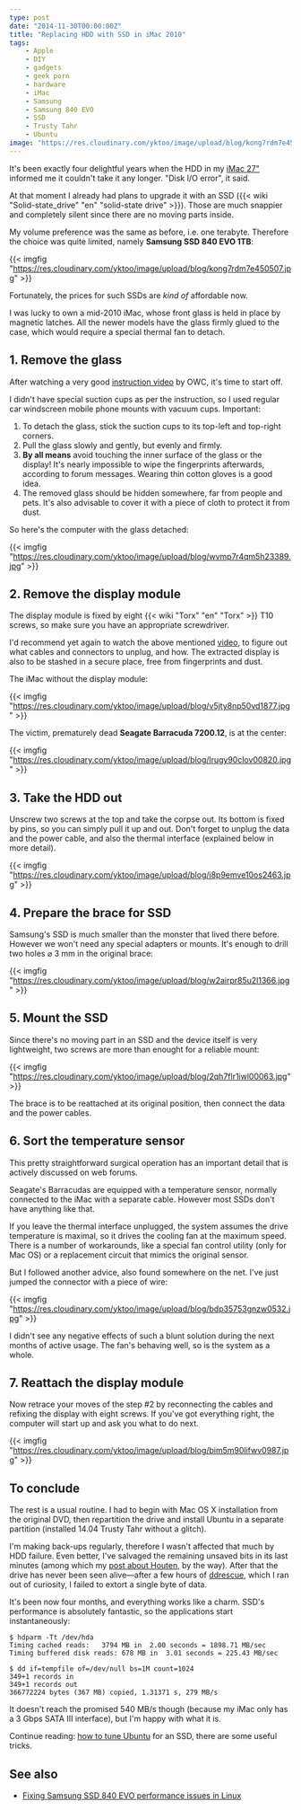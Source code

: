 ```yaml
---
type: post
date: "2014-11-30T00:00:00Z"
title: "Replacing HDD with SSD in iMac 2010"
tags:
    - Apple
    - DIY
    - gadgets
    - geek porn
    - hardware
    - iMac
    - Samsung
    - Samsung 840 EVO
    - SSD
    - Trusty Tahr
    - Ubuntu
image: "https://res.cloudinary.com/yktoo/image/upload/blog/kong7rdm7e450507.jpg"
---
```


It's been exactly four delightful years when the HDD in my [iMac 27"](0120) informed me it couldn't take it any longer. "Disk I/O error", it said.

At that moment I already had plans to upgrade it with an SSD ({{< wiki "Solid-state_drive" "en" "solid-state drive" >}}). Those are much snappier and completely silent since there are no moving parts inside.

<!--more-->

My volume preference was the same as before, i.e. one terabyte. Therefore the choice was quite limited, namely **Samsung SSD 840 EVO 1TB**:

{{< imgfig "https://res.cloudinary.com/yktoo/image/upload/blog/kong7rdm7e450507.jpg" >}}

Fortunately, the prices for such SSDs are *kind of* affordable now.

I was lucky to own a mid-2010 iMac, whose front glass is held in place by magnetic latches. All the newer models have the glass firmly glued to the case, which would require a special thermal fan to detach.

## 1. Remove the glass

After watching a very good [instruction video](http://www.youtube.com/watch?v=F8Li_bPDAow) by OWC, it's time to start off.

I didn't have special suction cups as per the instruction, so I used regular car windscreen mobile phone mounts with vacuum cups. Important:

1. To detach the glass, stick the suction cups to its top-left and top-right corners.
2. Pull the glass slowly and gently, but evenly and firmly.
3. **By all means** avoid touching the inner surface of the glass or the display! It's nearly impossible to wipe the fingerprints afterwards, according to forum messages. Wearing thin cotton gloves is a good idea.
4. The removed glass should be hidden somewhere, far from people and pets. It's also advisable to cover it with a piece of cloth to protect it from dust.

So here's the computer with the glass detached:

{{< imgfig "https://res.cloudinary.com/yktoo/image/upload/blog/wvmp7r4qm5h23389.jpg" >}}

## 2. Remove the display module

The display module is fixed by eight {{< wiki "Torx" "en" "Torx" >}} T10 screws, so make sure you have an appropriate screwdriver.

I'd recommend yet again to watch the above mentioned [video](http://www.youtube.com/watch?v=F8Li_bPDAow), to figure out what cables and connectors to unplug, and how. The extracted display is also to be stashed in a secure place, free from fingerprints and dust.

The iMac without the display module:

{{< imgfig "https://res.cloudinary.com/yktoo/image/upload/blog/v5jty8np50vd1877.jpg" >}}

The victim, prematurely dead **Seagate Barracuda 7200.12**, is at the center:

{{< imgfig "https://res.cloudinary.com/yktoo/image/upload/blog/lrugy90clov00820.jpg" >}}

## 3. Take the HDD out

Unscrew two screws at the top and take the corpse out. Its bottom is fixed by pins, so you can simply pull it up and out. Don't forget to unplug the data and the power cable, and also the thermal interface (explained below in more detail).

{{< imgfig "https://res.cloudinary.com/yktoo/image/upload/blog/i8p9emve10os2463.jpg" >}}

## 4. Prepare the brace for SSD

Samsung's SSD is much smaller than the monster that lived there before. However we won't need any special adapters or mounts. It's enough to drill two holes ⌀ 3 mm in the original brace:

{{< imgfig "https://res.cloudinary.com/yktoo/image/upload/blog/w2airpr85u2l1366.jpg" >}}

## 5. Mount the SSD

Since there's no moving part in an SSD and the device itself is very lightweight, two screws are more than enought for a reliable mount:

{{< imgfig "https://res.cloudinary.com/yktoo/image/upload/blog/2qh7flr1iwl00063.jpg" >}}

The brace is to be reattached at its original position, then connect the data and the power cables.

## 6. Sort the temperature sensor

This pretty straightforward surgical operation has an important detail that is actively discussed on web forums.

Seagate's Barracudas are equipped with a temperature sensor, normally connected to the iMac with a separate cable. However most SSDs don't have anything like that.

If you leave the thermal interface unplugged, the system assumes the drive temperature is maximal, so it drives the cooling fan at the maximum speed. There is a number of workarounds, like a special fan control utility (only for Mac OS) or a replacement circuit that mimics the original sensor.

But I followed another advice, also found somewhere on the net. I've just jumped the connector with a piece of wire:

{{< imgfig "https://res.cloudinary.com/yktoo/image/upload/blog/bdp35753gnzw0532.jpg" >}}

I didn't see any negative effects of such a blunt solution during the next months of active usage. The fan's behaving well, so is the system as a whole.

## 7. Reattach the display module

Now retrace your moves of the step #2 by reconnecting the cables and refixing the display with eight screws. If you've got everything right, the computer will start up and ask you what to do next.

{{< imgfig "https://res.cloudinary.com/yktoo/image/upload/blog/bim5m90lifwv0987.jpg" >}}

## To conclude

The rest is a usual routine. I had to begin with Mac OS X installation from the original DVD, then repartition the drive and install Ubuntu in a separate partition (installed 14.04 Trusty Tahr without a glitch).

I'm making back-ups regularly, therefore I wasn't affected that much by HDD failure. Even better, I've salvaged the remaining unsaved bits in its last minutes (among which my [post about Houten](0221), by the way). After that the drive has never been seen alive—after a few hours of [ddrescue](http://www.gnu.org/software/ddrescue/), which I ran out of curiosity, I failed to extort a single byte of data.

It's been now four months, and everything works like a charm. SSD's performance is absolutely fantastic, so the applications start instantaneously:

~~~
$ hdparm -Tt /dev/hda
Timing cached reads:   3794 MB in  2.00 seconds = 1898.71 MB/sec
Timing buffered disk reads: 678 MB in  3.01 seconds = 225.43 MB/sec

$ dd if=tempfile of=/dev/null bs=1M count=1024
349+1 records in
349+1 records out
366772224 bytes (367 MB) copied, 1.31371 s, 279 MB/s
~~~

It doesn't reach the promised 540 MB/s though (because my iMac only has a 3 Gbps SATA III interface), but I'm happy with what it is.

Continue reading: [how to tune Ubuntu](0233) for an SSD, there are some useful tricks.

## See also

* [Fixing Samsung SSD 840 EVO performance issues in Linux](0255)
